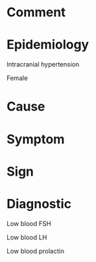 # Comment

# Epidemiology

Intracranial hypertension

Female

# Cause

# Symptom

# Sign

# Diagnostic

Low blood FSH

Low blood LH

Low blood prolactin
